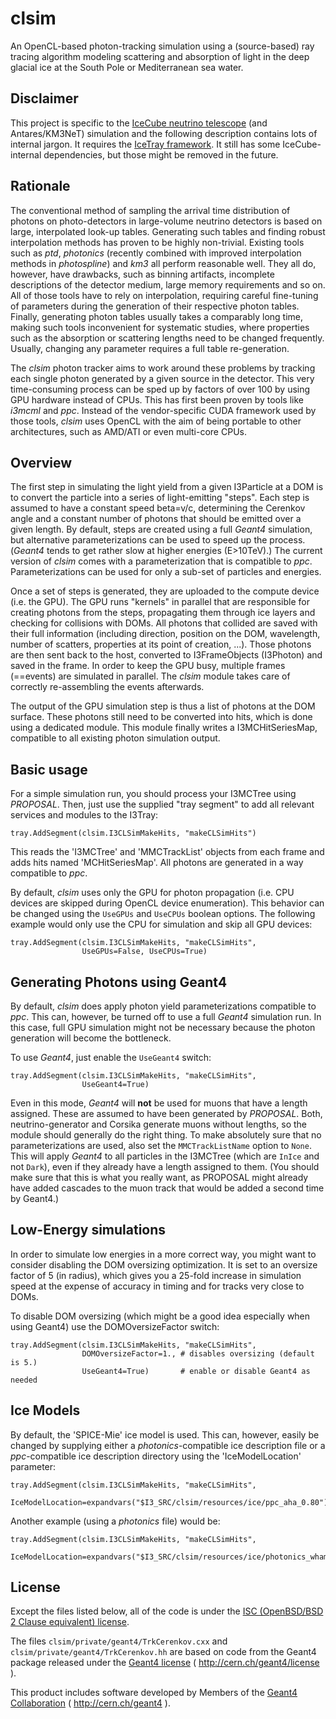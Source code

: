 clsim
=====
An OpenCL-based photon-tracking simulation using a (source-based) ray tracing algorithm
modeling scattering and absorption of light in the deep glacial ice at the South Pole
or Mediterranean sea water.

Disclaimer
----------
This project is specific to the [IceCube neutrino telescope][icecube] (and Antares/KM3NeT)
simulation and the following description contains lots of internal jargon. It requires
the [IceTray framework][icetray]. It still has some IceCube-internal dependencies, but those
might be removed in the future.

Rationale
---------

The conventional method of sampling the arrival time distribution of photons
on photo-detectors in large-volume neutrino detectors is based on large,
interpolated look-up tables. Generating such tables and finding robust interpolation
methods has proven to be highly non-trivial. Existing tools such as *ptd*,
*photonics* (recently combined with improved interpolation methods in
*photospline*) and *km3* all perform reasonable well. They all do, however,
have drawbacks, such as binning artifacts, incomplete descriptions of the detector
medium, large memory requirements and so on. All of those tools have to rely on
interpolation, requiring careful fine-tuning of parameters during the generation
of their respective photon tables. Finally, generating photon tables usually
takes a comparably long time, making such tools inconvenient for systematic
studies, where properties such as the absorption or scattering lengths need
to be changed frequently. Usually, changing any parameter requires a full
table re-generation.

The *clsim* photon tracker aims to work around these problems by tracking
each single photon generated by a given source in the detector. This very
time-consuming process can be sped up by factors of over 100 by using GPU
hardware instead of CPUs. This has first been proven by tools like *i3mcml*
and *ppc*. Instead of the vendor-specific CUDA framework used by those
tools, *clsim* uses OpenCL with the aim of being portable to other architectures,
such as AMD/ATI or even multi-core CPUs.

Overview
--------

The first step in simulating the light yield from a given I3Particle at a DOM
is to convert the particle into a series of light-emitting "steps". Each step is
assumed to have a constant speed beta=v/c, determining the Cerenkov angle and a 
constant number of photons that should be emitted over a given length.
By default, steps are created using a full *Geant4* simulation, but alternative
parameterizations can be used to speed up the process. (*Geant4* tends to get
rather slow at higher energies (E>10TeV).) The current version of *clsim* comes
with a parameterization that is compatible to *ppc*. Parameterizations can
be used for only a sub-set of particles and energies.

Once a set of steps is generated, they are uploaded to the compute device
(i.e. the GPU). The GPU runs "kernels" in parallel that are responsible for
creating photons from the steps, propagating them through ice layers and
checking for collisions with DOMs. All photons that collided are saved with
their full information (including direction, position on the DOM, wavelength,
number of scatters, properties at its point of creation, ...). Those photons
are then sent back to the host, converted to I3FrameObjects (I3Photon) and
saved in the frame. In order to keep the GPU busy, multiple frames (==events)
are simulated in parallel. The *clsim* module takes care of correctly 
re-assembling the events afterwards.

The output of the GPU simulation step is thus a list of photons at the DOM
surface. These photons still need to be converted into hits, which is done
using a dedicated module. This module finally writes a I3MCHitSeriesMap,
compatible to all existing photon simulation output.

Basic usage
-----------

For a simple simulation run, you should process your I3MCTree using *PROPOSAL*.
Then, just use the supplied "tray segment" to add all relevant services
and modules to the I3Tray:

    tray.AddSegment(clsim.I3CLSimMakeHits, "makeCLSimHits")

This reads the 'I3MCTree' and 'MMCTrackList' objects from each frame
and adds hits named 'MCHitSeriesMap'. All photons are generated in a way
compatible to *ppc*.

By default, *clsim* uses only the GPU for photon propagation (i.e.
CPU devices are skipped during OpenCL device enumeration). This behavior can
be changed using the `UseGPUs` and `UseCPUs` boolean options. The following
example would only use the CPU for simulation and skip all GPU devices:

    tray.AddSegment(clsim.I3CLSimMakeHits, "makeCLSimHits",
                    UseGPUs=False, UseCPUs=True)

Generating Photons using Geant4
-------------------------------

By default, *clsim* does apply photon yield parameterizations compatible
to *ppc*. This can, however, be turned off to use a full *Geant4* simulation
run. In this case, full GPU simulation might not be necessary because the photon
generation will become the bottleneck. 

To use *Geant4*, just enable the `UseGeant4` switch:

    tray.AddSegment(clsim.I3CLSimMakeHits, "makeCLSimHits",
                    UseGeant4=True)

Even in this mode, *Geant4* will **not** be used for muons that have a length
assigned. These are assumed to have been generated by *PROPOSAL*. Both, neutrino-generator
and Corsika generate muons without lengths, so the module should generally
do the right thing. To make absolutely sure that no parameterizations are used,
also set the `MMCTrackListName` option to `None`. This will apply *Geant4* to all
particles in the I3MCTree (which are `InIce` and not `Dark`), even if they
already have a length assigned to them. (You should make sure that this is what you
really want, as PROPOSAL might already have added cascades to the muon track that would
be added a second time by Geant4.)

Low-Energy simulations
----------------------

In order to simulate low energies in a more correct way, you might want to
consider disabling the DOM oversizing optimization. It is set to an oversize
factor of 5 (in radius), which gives you a 25-fold increase in simulation
speed at the expense of accuracy in timing and for tracks very close to DOMs.

To disable DOM oversizing (which might be a good idea especially when using Geant4)
use the DOMOversizeFactor switch:

    tray.AddSegment(clsim.I3CLSimMakeHits, "makeCLSimHits",
                    DOMOversizeFactor=1., # disables oversizing (default is 5.)
                    UseGeant4=True)       # enable or disable Geant4 as needed

Ice Models
----------

By default, the 'SPICE-Mie' ice model is used. This can, however, easily be changed by
supplying either a *photonics*-compatible ice description file or a
*ppc*-compatible ice description directory using the 'IceModelLocation'
parameter:

    tray.AddSegment(clsim.I3CLSimMakeHits, "makeCLSimHits",
                    IceModelLocation=expandvars("$I3_SRC/clsim/resources/ice/ppc_aha_0.80"))

Another example (using a *photonics* file) would be:

    tray.AddSegment(clsim.I3CLSimMakeHits, "makeCLSimHits",
                    IceModelLocation=expandvars("$I3_SRC/clsim/resources/ice/photonics_wham/Ice_table.wham.i3coords.cos090.11jul2011.txt"))


License
-------
Except the files listed below, all of the code is under the [ISC (OpenBSD/BSD 2 Clause equivalent) license][license].

The files `clsim/private/geant4/TrkCerenkov.cxx` and `clsim/private/geant4/TrkCerenkov.hh` are based on code from the Geant4 package released under the [Geant4 license][geant4license] ( http://cern.ch/geant4/license ).

This product includes software developed by Members of the [Geant4 Collaboration][geant4coll] ( http://cern.ch/geant4 ).

[icecube]: http://icecube.wisc.edu
[icetray]: http://code.icecube.wisc.edu/projects/icetray
[license]: https://github.com/claudiok/clsim/master/resources/docs/LICENSE
[geant4license]: http://cern.ch/geant4/license
[geant4coll]: http://cern.ch/geant4
